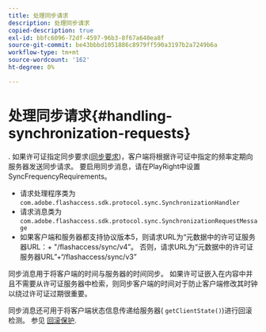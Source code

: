 ```yaml
---
title: 处理同步请求
description: 处理同步请求
copied-description: true
exl-id: bbfc6096-72df-4597-96b3-8f67a640ea8f
source-git-commit: be43bbbd1051886c8979ff590a3197b2a7249b6a
workflow-type: tm+mt
source-wordcount: '162'
ht-degree: 0%

---
```


# 处理同步请求{#handling-synchronization-requests}

. 如果许可证指定同步要求([同步要求](../../aaxs-protecting-content/content-introduction/content-usage-rules/content-time-based-rules/content-time-based-rules-defining.md#requirements-for-synchronization))，客户端将根据许可证中指定的频率定期向服务器发送同步请求。 要启用同步消息，请在PlayRight中设置SyncFrequencyRequirements。

* 请求处理程序类为 `com.adobe.flashaccess.sdk.protocol.sync.SynchronizationHandler`
* 请求消息类为 `com.adobe.flashaccess.sdk.protocol.sync.SynchronizationRequestMessage`
* 如果客户端和服务器都支持协议版本5，则请求URL为“元数据中的许可证服务器URL：+ &quot;/flashaccess/sync/v4”。 否则，请求URL为“元数据中的许可证服务器URL”+“/flashaccess/sync/v3”

同步消息用于将客户端的时间与服务器的时间同步。 如果许可证嵌入在内容中并且不需要从许可证服务器中检索，则同步客户端的时间对于防止客户端修改其时钟以绕过许可证过期很重要。

同步消息还可用于将客户端状态信息传递给服务器( `getClientState()`)进行回滚检测。 参见 [回滚保护](../../aaxs-protecting-content/content-implementing-the-license-server/content-processing-aaxs-requests/content-rollback-detection.md).
